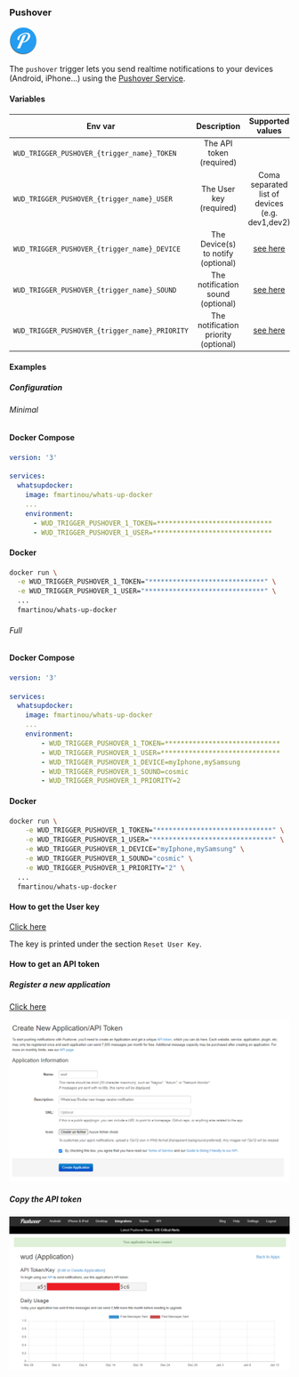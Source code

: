 ### Pushover
![logo](pushover.png)

The ```pushover``` trigger lets you send realtime notifications to your devices (Android, iPhone...) using the [Pushover Service](https://pushover.net/).

#### Variables

| Env var                                            | Description                          | Supported values                                | Default value |
| -------------------------------------------------- |:------------------------------------:|:-----------------------------------------------:|:-------------:| 
| ```WUD_TRIGGER_PUSHOVER_{trigger_name}_TOKEN```    | The API token (required)             |                                                 |               |
| ```WUD_TRIGGER_PUSHOVER_{trigger_name}_USER```     | The User key (required)              | Coma separated list of devices (e.g. dev1,dev2) |               |
| ```WUD_TRIGGER_PUSHOVER_{trigger_name}_DEVICE```   | The Device(s) to notify (optional)   | [see here](https://pushover.net/api#priority)   |               |
| ```WUD_TRIGGER_PUSHOVER_{trigger_name}_SOUND```    | The notification sound (optional)    | [see here](https://pushover.net/api#sounds)     | pushover      |
| ```WUD_TRIGGER_PUSHOVER_{trigger_name}_PRIORITY``` | The notification priority (optional) | [see here](https://pushover.net/api#priority)   | 0             |

#### Examples

##### Configuration
###### Minimal
<!-- tabs:start -->
#### **Docker Compose**
```yaml
version: '3'

services:
  whatsupdocker:
    image: fmartinou/whats-up-docker
    ...
    environment:
      - WUD_TRIGGER_PUSHOVER_1_TOKEN=*****************************
      - WUD_TRIGGER_PUSHOVER_1_USER=******************************
```

#### **Docker**
```bash
docker run \
  -e WUD_TRIGGER_PUSHOVER_1_TOKEN="*****************************" \
  -e WUD_TRIGGER_PUSHOVER_1_USER="******************************" \
  ...
  fmartinou/whats-up-docker
```
<!-- tabs:end -->

###### Full
<!-- tabs:start -->
#### **Docker Compose**
```yaml
version: '3'

services:
  whatsupdocker:
    image: fmartinou/whats-up-docker
    ...
    environment:
        - WUD_TRIGGER_PUSHOVER_1_TOKEN=*****************************
        - WUD_TRIGGER_PUSHOVER_1_USER=******************************
        - WUD_TRIGGER_PUSHOVER_1_DEVICE=myIphone,mySamsung
        - WUD_TRIGGER_PUSHOVER_1_SOUND=cosmic
        - WUD_TRIGGER_PUSHOVER_1_PRIORITY=2
```

#### **Docker**
```bash
docker run \
    -e WUD_TRIGGER_PUSHOVER_1_TOKEN="*****************************" \
    -e WUD_TRIGGER_PUSHOVER_1_USER="******************************" \
    -e WUD_TRIGGER_PUSHOVER_1_DEVICE="myIphone,mySamsung" \
    -e WUD_TRIGGER_PUSHOVER_1_SOUND="cosmic" \
    -e WUD_TRIGGER_PUSHOVER_1_PRIORITY="2" \
  ...
  fmartinou/whats-up-docker
```
<!-- tabs:end -->

#### How to get the User key
[Click here](https://pushover.net/settings)

The key is printed under the section `Reset User Key`.

#### How to get an API token
##### Register a new application
[Click here](https://pushover.net/apps/build)

![image](pushover_register.png)

##### Copy the API token
![image](pushover_api_token.png)
